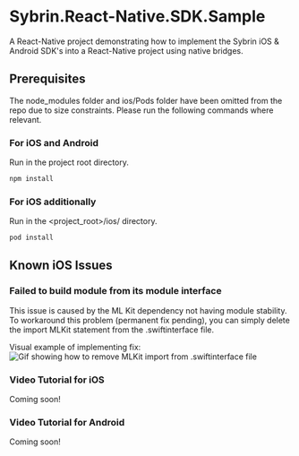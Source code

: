 # Sybrin.React-Native.SDK.Sample
A React-Native project demonstrating how to implement the Sybrin iOS &amp; Android SDK's into a React-Native project using native bridges.

## Prerequisites
The node_modules folder and ios/Pods folder have been omitted from the repo due to size constraints. Please run the following commands where relevant.

### For iOS and Android
Run in the project root directory.
  ```sh
  npm install
  ```

### For iOS additionally
Run in the <project_root>/ios/ directory.
  ```sh
  pod install
  ```

## Known iOS Issues
### Failed to build module from its module interface
This issue is caused by the ML Kit dependency not having module stability. To workaround this problem (permanent fix pending), you can simply delete the import MLKit statement from the .swiftinterface file.

Visual example of implementing fix:
![Gif showing how to remove MLKit import from .swiftinterface file](images/iOS_Module_Stability.gif)

### Video Tutorial for iOS
Coming soon!
### Video Tutorial for Android
Coming soon!
